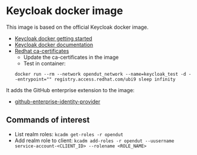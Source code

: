 # Keycloak docker image

This image is based on the official Keycloak docker image. 
* [Keycloak docker getting started](https://www.keycloak.org/getting-started/getting-started-docker)
* [Keycloak docker documentation](https://www.keycloak.org/server/containers)
* [Redhat ca-certificates](https://www.redhat.com/sysadmin/ca-certificates-cli)
    * Update the ca-certificates in the image
    * Test in container:
    ```
    docker run --rm --network opendut_network --name=keycloak_test -d --entrypoint="" registry.access.redhat.com/ubi9 sleep infinity
    ```

It adds the GitHub enterprise extension to the image:
* [github-enterprise-identity-provider](https://github.com/thomasdarimont/keycloak-extension-playground)

## Commands of interest

* List realm roles: `kcadm get-roles -r opendut`
* Add realm role to client: `kcadm add-roles -r opendut --uusername service-account-<CLIENT_ID> --rolename <ROLE_NAME>`

